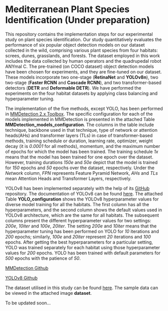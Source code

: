 # Mediterranean Plant Species Identification (Under preparation)

This repository contains the implementation steps for our experimental study on plant species identification. Our study quantitatively evaluates the performance of six popular object detection models on our dataset collected in the wild, comprising various plant species from four habitats: screes, dunes, grasslands, and forests. The dataset employed in this work includes the data collected by human operators and the quadrupedal robot ANYmal C. The pre-trained (on COCO dataset) object detection models have been chosen for experiments, and they are fine-tuned on our dataset. These models incorporate two one-stage (**RetinaNet** and **YOLOv8n**), two two-stage (**Faster RCNN** and **Cascade RCNN**), and two transformer-based detectors (**DETR** and **Deformable DETR**). We have performed the experiments on the four habitat datasets by applying class balancing and hyperparameter tuning. 

The implementation of the five methods, except YOLO, has been performed in [MMDetection 2.x Toolbox](https://arxiv.org/abs/1906.07155). The specific configuration for each of the models implemented in MMDetection is presented in the attached Table **MMDetection_models_configuration**. The columns in the table include technique, backbone used in that technique, type of network or attention heads(AHs) and transformer layers (TLs) in case of transformer-based methods, training schedule or duration, learning rate, optimizer, weight decay (it is *0.0001* for all methods), momentum, and the maximum number of epochs for which the model has been trained. The training schedule *1x* means that the model has been trained for one epoch over the dataset. However, training durations *150e* and *50e* depict that the model is trained for *150* epochs and *50* epochs over the dataset, respectively. Under the *Network* column, *FPN* represents Feature Pyramid Network, *AHs* and *TLs* mean Attention Heads and Transformer Layers, respectively.

YOLOv8 has been implemented separately with the help of its [GitHub](https://github.com/ultralytics) repository. The documentation of YOLOv8 can be found [here](https://docs.ultralytics.com/). The attached Table **YOLO_configuration** shows the YOLOv8 hyperparameter values for diverse model training for all the habitats. The first column has all the hyperparameters, and the second column shows the default values used in YOLOv8 architecture, which are the same for all habitats. The subsequent columns present the different hyperparameter values for two settings: *200e*, *10iter* and *100e*, *20iter*. The setting *200e* and *10iter* means that the hyperparameter tuning has been performed on YOLO for *10* iterations and *200* epochs; similarly, *100e* and *20iter* represent *20* iterations and *100* epochs. After getting the best hyperparameters for a particular setting, YOLO was trained separately for each habitat using those hyperparameter values for *200* epochs. YOLO has been trained with default parameters for *500* epochs with the patience of *50*. 

[MMDetection Github](https://github.com/open-mmlab/mmdetection)

[YOLOv8 Github](https://github.com/ultralytics)

The dataset utilised in this study can be found [here](https://zenodo.org/records/11504938). The sample data can be viewed in the attached image **dataset**. 

To be updated soon...
